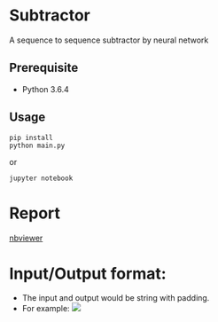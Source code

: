 # Subtractor
A sequence to sequence subtractor by neural network

## Prerequisite
- Python 3.6.4

## Usage

```
pip install
python main.py
```
or 
```
jupyter notebook
```

# Report
[nbviewer](https://nbviewer.jupyter.org/github/Sirius207/Subtractor/blob/master/Model.ipynb)


# Input/Output format:
- The input and output would be string with padding.
- For example:
![](https://d2mxuefqeaa7sj.cloudfront.net/s_E28E12894BBDF70F4A583AC8CAD0CAC97FB21EEE2C6C6E4BF34FF33DD64B6CD0_1524915943645_image.png)


